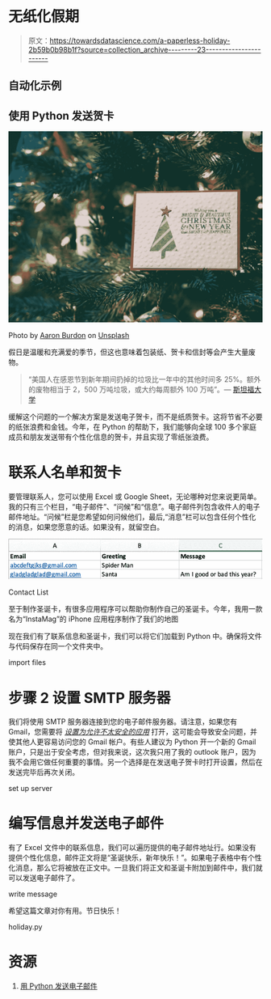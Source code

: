 # 无纸化假期

> 原文：<https://towardsdatascience.com/a-paperless-holiday-2b59b0b98b1f?source=collection_archive---------23----------------------->

## 自动化示例

## 使用 Python 发送贺卡

![](img/0dc77df9980d75ccbc339a4097a528d5.png)

Photo by [Aaron Burdon](https://unsplash.com/@aaronburden) on [Unsplash](https://unsplash.com/photos/1XeeHt9APXY)

假日是温暖和充满爱的季节，但这也意味着包装纸、贺卡和信封等会产生大量废物。

> “美国人在感恩节到新年期间扔掉的垃圾比一年中的其他时间多 25%。额外的废物相当于 2，500 万吨垃圾，或大约每周额外 100 万吨”。— [斯坦福大学](https://lbre.stanford.edu/pssistanford-recycling/frequently-asked-questions/frequently-asked-questions-holiday-waste-prevention)

缓解这个问题的一个解决方案是发送电子贺卡，而不是纸质贺卡。这将节省不必要的纸张浪费和金钱。今年，在 Python 的帮助下，我们能够向全球 100 多个家庭成员和朋友发送带有个性化信息的贺卡，并且实现了零纸张浪费。

# 联系人名单和贺卡

要管理联系人，您可以使用 Excel 或 Google Sheet，无论哪种对您来说更简单。我的只有三个栏目，“电子邮件”、“问候”和“信息”。电子邮件列包含收件人的电子邮件地址。“问候”栏是您希望如何问候他们，最后,“消息”栏可以包含任何个性化的消息，如果您愿意的话。如果没有，就留空白。

![](img/6e876ecd1e99517bcea5e836e861ba3a.png)

Contact List

至于制作圣诞卡，有很多应用程序可以帮助你制作自己的圣诞卡。今年，我用一款名为“InstaMag”的 iPhone 应用程序制作了我们的地图

现在我们有了联系信息和圣诞卡，我们可以将它们加载到 Python 中。确保将文件与代码保存在同一个文件夹中。

import files

# 步骤 2 设置 SMTP 服务器

我们将使用 SMTP 服务器连接到您的电子邮件服务器。请注意，如果您有 Gmail，您需要将 [*设置为允许不太安全的应用*](https://myaccount.google.com/lesssecureapps) 打开，这可能会导致安全问题，并使其他人更容易访问您的 Gmail 帐户。有些人建议为 Python 开一个新的 Gmail 账户，只是出于安全考虑，但对我来说，这次我只用了我的 outlook 账户，因为我不会用它做任何重要的事情。另一个选择是在发送电子贺卡时打开设置，然后在发送完毕后再次关闭。

set up server

# 编写信息并发送电子邮件

有了 Excel 文件中的联系信息，我们可以遍历提供的电子邮件地址行。如果没有提供个性化信息，邮件正文将是“圣诞快乐，新年快乐！”。如果电子表格中有个性化消息，那么它将被放在正文中。一旦我们将正文和圣诞卡附加到邮件中，我们就可以发送电子邮件了。

write message

希望这篇文章对你有用。节日快乐！

holiday.py

# 资源

1.  [用 Python 发送电子邮件](https://realpython.com/python-send-email/)